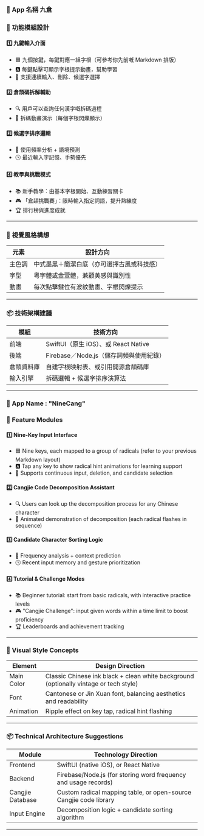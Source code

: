 ### 🍎 App 名稱 **九倉**

### 🧩 功能模組設計

#### 1️⃣ 九鍵輸入介面  
- 🟦 九個按鍵，每鍵對應一組字根（可參考你先前嘅 Markdown 排版）
- 🅰️ 每鍵點擊可顯示字根提示動畫，幫助學習
- 🔁 支援連續輸入、刪除、候選字選擇

#### 2️⃣ 倉頡碼拆解輔助  
- 🔍 用戶可以查詢任何漢字嘅拆碼過程
- 👀 拆碼動畫演示（每個字根閃爍顯示）

#### 3️⃣ 候選字排序邏輯  
- 🧠 使用頻率分析 + 語境預測  
- 🕓 最近輸入字記憶、手勢優先

#### 4️⃣ 教學與挑戰模式  
- 📚 新手教學：由基本字根開始、互動練習關卡  
- 🎮 「倉頡挑戰賽」：限時輸入指定詞語，提升熟練度  
- 🏆 排行榜與進度成就

---

### 🎨 視覺風格構想

| 元素 | 設計方向 |
|------|----------|
| 主色調 | 中式墨黑＋簡潔白底（亦可選擇古風或科技感） |
| 字型 | 粵字體或金萱體，兼顧美感與識別性 |
| 動畫 | 每次點擊鍵位有波紋動畫、字根閃爍提示 |

---

### 📦 技術架構建議

| 模組 | 技術方向 |
|------|-----------|
| 前端 | SwiftUI（原生 iOS）、或 React Native |
| 後端 | Firebase／Node.js（儲存詞頻與使用紀錄） |
| 倉頡資料庫 | 自建字根映射表、或引用開源倉頡碼庫 |
| 輸入引擎 | 拆碼邏輯 + 候選字排序演算法 |

---

### 🍎 App Name :  **"NineCang"** 

### 🧩 Feature Modules

#### 1️⃣ Nine-Key Input Interface  
- 🟦 Nine keys, each mapped to a group of radicals (refer to your previous Markdown layout)
- 🅰️ Tap any key to show radical hint animations for learning support
- 🔁 Supports continuous input, deletion, and candidate selection

#### 2️⃣ Cangjie Code Decomposition Assistant  
- 🔍 Users can look up the decomposition process for any Chinese character
- 👀 Animated demonstration of decomposition (each radical flashes in sequence)

#### 3️⃣ Candidate Character Sorting Logic  
- 🧠 Frequency analysis + context prediction  
- 🕓 Recent input memory and gesture prioritization

#### 4️⃣ Tutorial & Challenge Modes  
- 📚 Beginner tutorial: start from basic radicals, with interactive practice levels  
- 🎮 "Cangjie Challenge": input given words within a time limit to boost proficiency  
- 🏆 Leaderboards and achievement tracking

---

### 🎨 Visual Style Concepts

| Element | Design Direction |
|---------|------------------|
| Main Color | Classic Chinese ink black + clean white background (optionally vintage or tech style) |
| Font | Cantonese or Jin Xuan font, balancing aesthetics and readability |
| Animation | Ripple effect on key tap, radical hint flashing |

---

### 📦 Technical Architecture Suggestions

| Module | Technology Direction |
|--------|---------------------|
| Frontend | SwiftUI (native iOS), or React Native |
| Backend | Firebase/Node.js (for storing word frequency and usage records) |
| Cangjie Database | Custom radical mapping table, or open-source Cangjie code library |
| Input Engine | Decomposition logic + candidate sorting algorithm |

---
